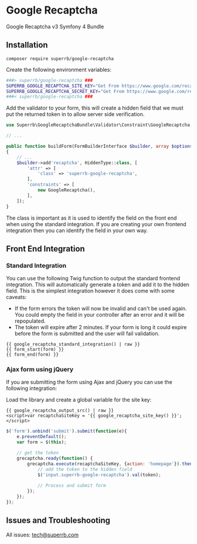 # Google Recaptcha
Google Recaptcha v3 Symfony 4 Bundle

## Installation

`composer require superrb/google-recaptcha`

Create the following environment variables:

```bash
###> superrb/google-recaptcha ###
SUPERRB_GOOGLE_RECAPTCHA_SITE_KEY="Get From https://www.google.com/recaptcha/intro/v3.html"
SUPERRB_GOOGLE_RECAPTCHA_SECRET_KEY="Get From https://www.google.com/recaptcha/intro/v3.html"
###< superrb/google-recaptcha ###
```

Add the validator to your form, this will create a hidden field that we must put the returned token in to allow server side verification.

```php
use Superrb\GoogleRecaptchaBundle\Validator\Constraint\GoogleRecaptcha;

// ...

public function buildForm(FormBuilderInterface $builder, array $options)
{
    // ...
    $builder->add'recaptcha', HiddenType::class, [
        'attr' => [
            'class' => 'superrb-google-recaptcha',
        ],
        'constraints' => [
            new GoogleRecaptcha(),
        ],
    ]);
}
```

The class is important as it is used to identify the field on the front end when using the standard integration. If you are creating your own frontend integration then you can identify the field in your own way.

## Front End Integration

### Standard Integration

You can use the following Twig function to output the standard frontend integration. This will automatically generate a token and add it to the hidden field. This is the simplest integration however it does come with some caveats:

- If the form errors the token will now be invalid and can't be used again. You could empty the field in your controller after an error and it will be repopulated.
- The token will expire after 2 minutes. If your form is long it could expire before the form is submitted and the user will fail validation.

```twig
{{ google_recaptcha_standard_integration() | raw }}
{{ form_start(form) }}
{{ form_end(form) }}
```

### Ajax form using jQuery

If you are submitting the form using Ajax and jQuery you can use the following integration:

Load the library and create a global variable for the site key:

```twig
{{ google_recaptcha_output_src() | raw }}
<script>var recaptchaSiteKey = '{{ google_recaptcha_site_key() }}';</script>
```

```javascript
$('form').unbind('submit').submit(function(e){
    e.preventDefault();
    var form = $(this);

    // get the token
    grecaptcha.ready(function() {
        grecaptcha.execute(recaptchaSiteKey, {action: 'homepage'}).then(function (token) {
            // add the token to the hidden field
            $('input.superrb-google-recaptcha').val(token);
            
            // Process and submit form
        });
    });
});
```

## Issues and Troubleshooting
All issues: tech@superrb.com
